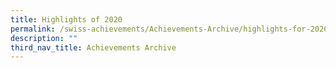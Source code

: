 ```yaml
---
title: Highlights of 2020
permalink: /swiss-achievements/Achievements-Archive/highlights-for-2020/
description: ""
third_nav_title: Achievements Archive
---
```

